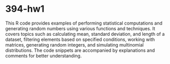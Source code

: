 # 394-hw1
This R code provides examples of performing statistical computations and generating random numbers using various functions and techniques. It covers topics such as calculating mean, standard deviation, and length of a dataset, filtering elements based on specified conditions, working with matrices, generating random integers, and simulating multinomial distributions. The code snippets are accompanied by explanations and comments for better understanding.
